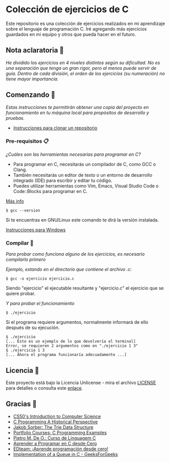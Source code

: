 # Colección de ejercicios de C

Este repositorio es una colección de ejercicios realizados en mi aprendizaje sobre el lenguaje de programación C. Iré agregando más ejercicios guardados en mi equipo y otros que pueda hacer en el futuro.

## Nota aclaratoria 📌
_He dividido los ejercicios en 4 niveles distintos según su dificultad. No es una separación que tenga un gran rigor, pero al menos puede servir de guía. Dentro de cada división, el orden de los ejercicios (su numeración) no tiene mayor importancia._

## Comenzando 🚀

_Estas instrucciones te permitirán obtener una copia del proyecto en funcionamiento en tu máquina local para propósitos de desarrollo y pruebas._
* [Instrucciones para clonar un repositorio](https://git-scm.com/docs/git-clone)

### Pre-requisitos 📋

_¿Cuáles son las​ herramientas necesarias⁣ para programar​ en C?_

* Para programar en ⁢C, necesitarás un compilador de C, como GCC o Clang.
* También necesitarás un editor de texto o un entorno de desarrollo integrado (IDE) para escribir y editar tu ‌código.
* Puedes utilizar⁣ herramientas como ​Vim, Emacs, Visual Studio ‌Code​ o Code::Blocks para programar en C.

[Más info](https://tecnobits.com/como-programar-en-c/)

```
$ gcc --version
```
Si te encuentras en GNU/Linux este comando te dirá la versión instalada.

[Instrucciones para Windows](https://officomputers.com.ar/instalar-gcc-en-windows/)


### Compilar 🔧

_Para probar como funciona alguno de los ejercicios, es necesario compilarlo primero_

_Ejemplo, estando en el directorio que contiene el archivo .c:_

```
$ gcc -o ejercicio ejercicio.c
``` 
Siendo "ejercicio" el ejecutable resultante y "ejercicio.c" el ejercicio que se quiere probar.

_Y para probar el funcionamiento_

```
$ ./ejercicio
```
Si el programa requiere argumentos, normalmente informará de ello después de su ejecución.
```
$ ./ejercicio
[... Esto es un ejemplo de lo que devolvería el terminal]
Error, se requieren 2 argumentos como en "./ejercicio 1 3"
$ ./ejercicio 1 3
[... Ahora el programa funcionaría adecuadamente ...]
```

## Licencia 📄

Este proyecto está bajo la Licencia Unlicense - mira el archivo [LICENSE](LICENSE) para detalles o consulta este [enlace](https://unlicense.org/).

## Gracias 🎁

* [CS50's Introduction to Computer Science](https://www.edx.org/learn/computer-science/harvard-university-cs50-s-introduction-to-computer-science)
* [C Programming
A Historical Perspective](https://youtu.be/j-_s8f5K30I)
* [Jakob Sorber: The Trie Data Structure](https://www.youtube.com/@JacobSorber)
* [Portfolio Courses: C Programming Examples](https://youtube.com/playlist?list=PLA1FTfKBAEX6dPcQitk_7uL3OwDdjMn90) 
* [Pietro M. De O.: Curso de Linguagem C](https://youtube.com/playlist?list=PLpaKFn4Q4GMOBAeqC1S5_Fna_Y5XaOQS2)
* [Aprender a Programar en C desde Cero](https://youtube.com/playlist?list=PLw8RQJQ8K1ySN6bVHYEpDoh-CKVkL_uOF)
* [EDteam: ¡Aprende programación desde cero!](https://youtube.com/playlist?list=PLv6CkzbbGAlVcPiYTcVdgLtGFleOUskNM)
* [Implementation of a Queue in C - GeeksForGeeks](https://www.geeksforgeeks.org/queue-in-c/)
